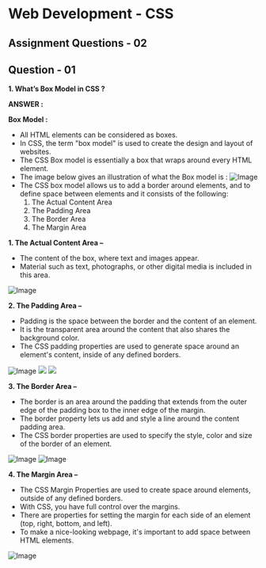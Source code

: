 # **Web Development - CSS**
## **Assignment Questions - 02**
## **Question - 01**

**1. What’s Box Model in CSS ?**

**ANSWER :**

**Box Model :**

- All HTML elements can be considered as boxes. 
- In CSS, the term "box model" is used to create the design and layout of websites.
- The CSS Box model is essentially a box that wraps around every HTML element.
- The image below gives an illustration of what the Box model is :
![Image](https://cdn.hashnode.com/res/hashnode/image/upload/v1679829980574/a5c016ac-1eab-4831-a41a-fc82ae8479ea.png?auto=compress,format&format=webp)
- The CSS box model allows us to add a border around elements, and to define space between elements and it consists of the following:
    1. The Actual Content Area
    2. The Padding Area
    3. The Border Area
    4. The Margin Area

**1. The Actual Content Area –**  
- The content of the box, where text and images appear. 
- Material such as text, photographs, or other digital media is included in this area.

![Image](https://cdn.hashnode.com/res/hashnode/image/upload/v1679830995607/b50a6e37-64f9-48c9-9185-5c169e6d2c73.png?auto=compress,format&format=webp)

**2. The Padding Area –** 
- Padding is the space between the border and the content of an element. 
- It is the transparent area around the content that also shares the background color. 
- The CSS padding properties are used to generate space around an element's content, inside of any defined borders.

![Image](https://cdn.hashnode.com/res/hashnode/image/upload/v1679832421333/33a50ecc-9bff-40c9-bf05-cc804e89b66d.jpeg?auto=compress,format&format=webp)
![](https://cdn.hashnode.com/res/hashnode/image/upload/v1679833121786/42cb5b23-883d-4c50-befc-99639007648e.png?auto=compress,format&format=webp)
![](https://cdn.hashnode.com/res/hashnode/image/upload/v1679853978493/4b55c160-d043-44a6-b4ed-6f3f7732c2ee.png?auto=compress,format&format=webp)

**3. The Border Area –** 
- The border is an area around the padding that extends from the outer edge of the padding box to the inner edge of the margin. 
- The border property lets us add and style a line around the content padding area. 
- The CSS border properties are used to specify the style, color and size of the border of an element. 

![Image](https://cdn.hashnode.com/res/hashnode/image/upload/v1680166732229/64665ed2-777b-4d28-84b2-59af9752cb36.png?auto=compress,format&format=webp)
![Image](https://cdn.hashnode.com/res/hashnode/image/upload/v1680171938160/1ba4481f-ca77-47b7-bb61-8d271810df44.png?auto=compress,format&format=webp)

**4. The Margin Area –**
- The CSS Margin Properties are used to create space around elements, outside of any defined borders. 
- With CSS, you have full control over the margins.
- There are properties for setting the margin for each side of an element (top, right, bottom, and left). 
- To make a nice-looking webpage, it's important to add space between HTML elements. 

![Image](https://cdn.hashnode.com/res/hashnode/image/upload/v1680245817012/e616ae9e-92e9-48f4-8dcb-4dc16026df6c.png?auto=compress,format&format=webp)